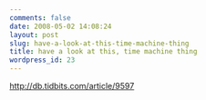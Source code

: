 ```yaml
---
comments: false
date: 2008-05-02 14:08:24
layout: post
slug: have-a-look-at-this-time-machine-thing
title: have a look at this, time machine thing
wordpress_id: 23
---
```


http://db.tidbits.com/article/9597

